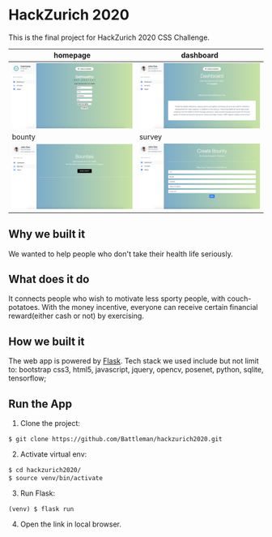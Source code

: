 # HackZurich 2020

This is the final project for HackZurich 2020 CSS Challenge.

|  homepage |  dashboard | 
|---|---|
| ![](flaskr/static/images/rm1.png) |  ![](flaskr/static/images/rm2.png) | 
|bounty|survey|
|![](flaskr/static/images/rm3.png)   | ![](flaskr/static/images/rm4.png) |  

## Why we built it

We wanted to help people who don't take their health life seriously.

## What does it do

It connects people who wish to motivate less sporty people, with couch-potatoes. With the money incentive, everyone can receive certain financial reward(either cash or not) by exercising.

## How we built it

The web app is powered by [Flask](https://flask.palletsprojects.com/en/1.1.x/). Tech stack we used include but not limit to: bootstrap css3, html5, javascript, jquery, opencv, posenet, python, sqlite, tensorflow;


## Run the App

1. Clone the project:
```shell
$ git clone https://github.com/Battleman/hackzurich2020.git
```

2. Activate virtual env:
```shell
$ cd hackzurich2020/
$ source venv/bin/activate
```

3. Run Flask:
```shell
(venv) $ flask run
```

4. Open the link in local browser.
